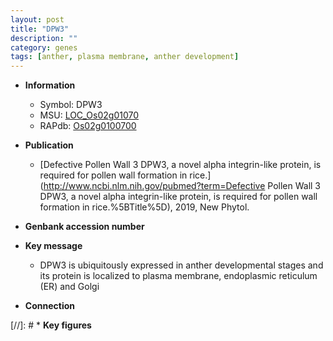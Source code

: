 ```yaml
---
layout: post
title: "DPW3"
description: ""
category: genes
tags: [anther, plasma membrane, anther development]
---
```


* **Information**  
    + Symbol: DPW3  
    + MSU: [LOC_Os02g01070](http://rice.plantbiology.msu.edu/cgi-bin/ORF_infopage.cgi?orf=LOC_Os02g01070)  
    + RAPdb: [Os02g0100700](http://rapdb.dna.affrc.go.jp/viewer/gbrowse_details/irgsp1?name=Os02g0100700)  

* **Publication**  
    + [Defective Pollen Wall 3 DPW3, a novel alpha integrin-like protein, is required for pollen wall formation in rice.](http://www.ncbi.nlm.nih.gov/pubmed?term=Defective Pollen Wall 3 DPW3, a novel alpha integrin-like protein, is required for pollen wall formation in rice.%5BTitle%5D), 2019, New Phytol.

* **Genbank accession number**  

* **Key message**  
    + DPW3 is ubiquitously expressed in anther developmental stages and its protein is localized to plasma membrane, endoplasmic reticulum (ER) and Golgi

* **Connection**  

[//]: # * **Key figures**  


